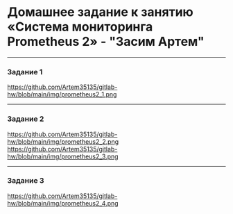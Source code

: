 # Домашнее задание к занятию «Система мониторинга Prometheus 2» - "Засим Артем"


---

### Задание 1

https://github.com/Artem35135/gitlab-hw/blob/main/img/prometheus2_1.png


---

### Задание 2

https://github.com/Artem35135/gitlab-hw/blob/main/img/prometheus2_2.png
https://github.com/Artem35135/gitlab-hw/blob/main/img/prometheus2_3.png

---

### Задание 3

https://github.com/Artem35135/gitlab-hw/blob/main/img/prometheus2_4.png
